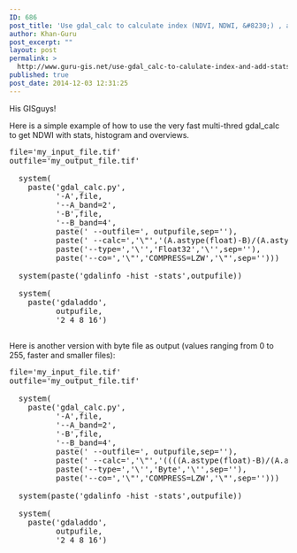 ```yaml
---
ID: 686
post_title: 'Use gdal_calc to calculate index (NDVI, NDWI, &#8230;) , add stats with gdalinfo and overview with gdaladdo'
author: Khan-Guru
post_excerpt: ""
layout: post
permalink: >
  http://www.guru-gis.net/use-gdal_calc-to-calulate-index-and-add-stats-with-gdalinfo-and-overview-with-gdaladdo/
published: true
post_date: 2014-12-03 12:31:25
---
```

His GISguys!

Here is a simple example of how to use the very fast multi-thred gdal_calc to get NDWI with stats, histogram and overviews. 


<pre lang='rsplus'>
file='my_input_file.tif'
outfile='my_output_file.tif'

  system(
    paste('gdal_calc.py',
          '-A',file,
          '--A_band=2',
          '-B',file,
          '--B_band=4',
          paste(' --outfile=', outpufile,sep=''),
          paste(' --calc=','\"','(A.astype(float)-B)/(A.astype(float)+B)','\"',sep=''),
          paste('--type=','\'','Float32','\'',sep=''),
          paste('--co=','\"','COMPRESS=LZW','\"',sep='')))
  
  system(paste('gdalinfo -hist -stats',outpufile))
  
  system(
    paste('gdaladdo',
          outpufile,
          '2 4 8 16')

</pre>

Here is another version with byte file as output (values ranging from 0 to 255, faster and smaller files):

<pre lang='rsplus'>
file='my_input_file.tif'
outfile='my_output_file.tif'

  system(
    paste('gdal_calc.py',
          '-A',file,
          '--A_band=2',
          '-B',file,
          '--B_band=4',
          paste(' --outfile=', outpufile,sep=''),
          paste(' --calc=','\"','((((A.astype(float)-B)/(A.astype(float)+B))+1)*128)','\"',sep=''),
          paste('--type=','\'','Byte','\'',sep=''),
          paste('--co=','\"','COMPRESS=LZW','\"',sep='')))
  
  system(paste('gdalinfo -hist -stats',outpufile))
  
  system(
    paste('gdaladdo',
          outpufile,
          '2 4 8 16')
</pre>